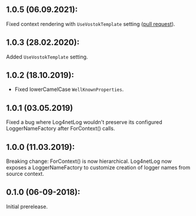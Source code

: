 ## 1.0.5 (06.09.2021):

Fixed context rendering with `UseVostokTemplate` setting ([pull request](https://github.com/Tinkturianec/logging.log4net/pull/2)).

## 1.0.3 (28.02.2020):

Added `UseVostokTemplate` setting.

## 1.0.2 (18.10.2019):

* Fixed lowerCamelCase `WellKnownProperties`.

## 1.0.1 (03.05.2019)

Fixed a bug where Log4netLog wouldn't preserve its configured LoggerNameFactory after ForContext() calls.

## 1.0.0 (11.03.2019):

Breaking change: ForContext() is now hierarchical. Log4netLog now exposes a LoggerNameFactory to customize creation of logger names from source context. 

## 0.1.0 (06-09-2018): 

Initial prerelease.
